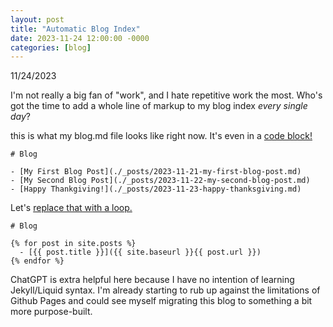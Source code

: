 ```yaml
---
layout: post
title: "Automatic Blog Index"
date: 2023-11-24 12:00:00 -0000
categories: [blog]
---
```


11/24/2023

I'm not really a big fan of "work", and I hate repetitive work the most. Who's got the time to add a whole line of markup to my blog index *every single day*? 

this is what my blog.md file looks like right now. It's even in a [code block!](https://chat.openai.com/share/29ceb38a-fdc5-46f3-8f47-5f4fc80de1cd)

    # Blog

    - [My First Blog Post](./_posts/2023-11-21-my-first-blog-post.md)
    - [My Second Blog Post](./_posts/2023-11-22-my-second-blog-post.md)
    - [Happy Thankgiving!](./_posts/2023-11-23-happy-thanksgiving.md)

Let's [replace that with a loop.](https://chat.openai.com/share/29639709-635a-49de-9402-b831ac0bfd52)

    # Blog

    {% for post in site.posts %}
      - [{{ post.title }}]({{ site.baseurl }}{{ post.url }})
    {% endfor %}

ChatGPT is extra helpful here because I have no intention of learning Jekyll/Liquid syntax. I'm already starting to rub up against the limitations of Github Pages and could see myself migrating this blog to something a bit more purpose-built.